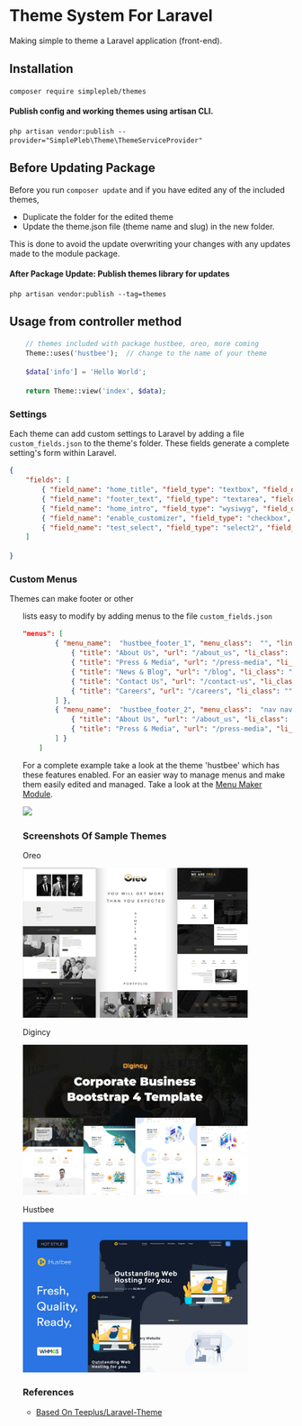 # Theme System For Laravel

Making simple to theme a Laravel application (front-end). 

## Installation
``` composer require simplepleb/themes ```

#### Publish config and working themes using artisan CLI.

~~~
php artisan vendor:publish --provider="SimplePleb\Theme\ThemeServiceProvider"
~~~

## Before Updating Package 
Before you run ``` composer update ``` and if you have edited any of the included themes,
* Duplicate the folder for the edited theme
* Update the theme.json file (theme name and slug) in the new folder.

This is done to avoid the update overwriting your changes with any updates made to the module package.

#### After Package Update: Publish themes library for updates

```
php artisan vendor:publish --tag=themes 
```

## Usage from controller method

~~~php
	// themes included with package hustbee, oreo, more coming
    Theme::uses('hustbee');  // change to the name of your theme
            
    $data['info'] = 'Hello World'; 
    
    return Theme::view('index', $data);

~~~

### Settings

Each theme can add custom settings to Laravel by adding a file ```custom_fields.json``` to the theme's folder. 
These fields generate a complete setting's form within Laravel.

```json
{
    "fields": [
        { "field_name": "home_title", "field_type": "textbox", "field_options": "", "field_help": "", "field_value": "Welcome Home"},
        { "field_name": "footer_text", "field_type": "textarea", "field_options": "", "field_help": "Placed on the bottom of every page", "field_value": "Thanks for visiting"},
        { "field_name": "home_intro", "field_type": "wysiwyg", "field_options": "", "field_help": "", "field_value": "<h1>Thanks for visiting</h1>"},
        { "field_name": "enable_customizer", "field_type": "checkbox", "field_options": "", "field_help": "Show style customizer", "field_value": "Thanks for visiting"},
        { "field_name": "test_select", "field_type": "select2", "field_options": "White,Yellow,Black", "field_help": "Tests the select", "field_value": "White"}
    ]

}
```


### Custom Menus

Themes can make footer or other <ul> lists easy to modify by adding menus to the file ```custom_fields.json```

```json 
"menus": [
        { "menu_name":  "hustbee_footer_1", "menu_class":  "", "links": [
            { "title": "About Us", "url": "/about_us", "li_class": "", "link_class": "", "parent": 0, "order": 0 },
            { "title": "Press & Media", "url": "/press-media", "li_class": "", "link_class": "", "parent": 0, "order": 0 },
            { "title": "News & Blog", "url": "/blog", "li_class": "", "link_class": "", "parent": 0, "order": 0 } ,
            { "title": "Contact Us", "url": "/contact-us", "li_class": "", "link_class": "", "parent": 0, "order": 0 },
            { "title": "Careers", "url": "/careers", "li_class": "", "link_class": "", "parent": 0, "order": 0 }
        ] },
        { "menu_name":  "hustbee_footer_2", "menu_class":  "nav navbar-nav navbar-nav-centered", "links": [
            { "title": "About Us", "url": "/about_us", "li_class": "nav-item", "link_class": "nav-link", "parent": 0, "order": 0  },
            { "title": "Press & Media", "url": "/press-media", "li_class": "nav-item", "link_class": "nav-link", "parent": 0, "order": 0  }
        ] }
    ]
```

For a complete example take a look at the theme 'hustbee' which has these features enabled. For an 
easier way to manage menus and make them easily edited and managed. Take a look at the [Menu Maker Module](https://github.com/simplepleb/menumaker-module).



<img src="https://user-images.githubusercontent.com/79759974/116823077-7266b880-ab50-11eb-9cea-1fab1a3fc34d.png" width="400">


### Screenshots Of Sample Themes

Oreo

<img src="./publishes/themes/oreo/screenshot.jpeg" width="400">

Digincy

<img src="./publishes/themes/digincy/screenshot.jpeg" width="400">

Hustbee

<img src="./publishes/themes/hustbee/screenshot.jpeg" width="400">



### References

- [Based On Teeplus/Laravel-Theme](https://github.com/teepluss/laravel-theme)